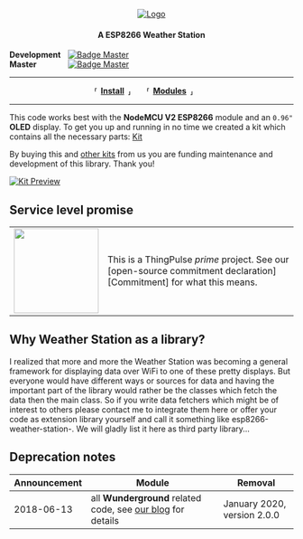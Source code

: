 
<div align = 'center'>

[![Logo]][Website]

#### A ESP8266 Weather Station

</div>


**Development**   [![Badge Master]][Actions] <br>
**Master**    [![Badge Master]][Actions]

---

<div align = 'center'>

**⸢ [Install] ⸥**  **⸢ [Modules] ⸥**  

</div>

---





This code works best with the **NodeMCU V2 ESP8266** module and an `0.96"` **OLED** display.
To get you up and running in no time we created a kit which contains all the necessary parts:
[Kit]

By buying this and [other kits][Shop] from us you are funding maintenance and  development of this library. Thank you!

[![Kit Preview]][Kit]


## Service level promise

<table><tr><td><img src="https://thingpulse.com/assets/ThingPulse-open-source-prime.png" width="150">
</td><td>This is a ThingPulse <em>prime</em> project. See our [open-source commitment declaration][Commitment] for what this means.</td></tr></table>





## Why Weather Station as a library?

I realized that more and more the Weather Station was becoming a general framework for displaying data over WiFi to one of these pretty displays. But everyone would have different ways or sources for data and having the important part of the library would rather be the classes which fetch the data then the main class.
So if you write data fetchers which might be of interest to others please contact me to integrate them here or offer your code as extension library yourself and call it something like esp8266-weather-station-<yourservice>.
We will gladly list it here as third party library...


## Deprecation notes

| Announcement  | Module  | Removal  |
|---------------|---------|----------|
| 2018-06-13    | all **Wunderground** related code, see [our blog][Bye Wunderground] for details  | January 2020, version 2.0.0  |

<!----------------------------------------------------------------------------->

[Badge Development]: https://github.com/ThingPulse/esp8266-weather-station/actions/workflows/main.yml/badge.svg?branch=development
[Badge Master]: https://github.com/ThingPulse/esp8266-weather-station/actions/workflows/main.yml/badge.svg

[Changelog]: Documentation/Changelog.md
[Install]: Documentation/Install.md
[Modules]: Documentation/Modules.md

[Upgrade]: https://github.com/ThingPulse/esp8266-oled-ssd1306/blob/master/UPGRADE-3.0.md
[Actions]: https://github.com/ThingPulse/esp8266-weather-station/actions
[Logo]: https://thingpulse.com/assets/ThingPulse-w300.svg

[Tutorial]: https://docs.thingpulse.com/how-tos/Arduino-IDE-for-ESP8266/
[API Key]: https://docs.thingpulse.com/how-tos/openweathermap-key/

[Commitment]: https://thingpulse.com/about/open-source-commitment/
[Website]: https://thingpulse.com
[Shop]: https://thingpulse.com/shop/

[Kit Preview]: resources/ThingPulse-ESP8266-Weather-Station.jpeg
[Kit]: https://thingpulse.com/product/esp8266-iot-electronics-starter-kit-weatherstation-planespotter-worldclock/

[Example]: examples/WeatherStationDemo/WeatherStationDemo.ino

[OpenWeatherMap]: https://openweathermap.desk.com/customer/portal/emails/new
[No Free]: https://thingpulse.com/weather-underground-no-longer-providing-free-api-keys/
[Alonso]: http://conga.oan.es/~alonso/doku.php?id=blog:sun_moon_position
[Bye Wunderground]: https://thingpulse.com/hello-openweathermap-bye-bye-wunderground/

